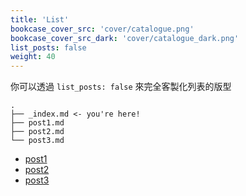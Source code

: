 ```yaml
---
title: 'List'
bookcase_cover_src: 'cover/catalogue.png'
bookcase_cover_src_dark: 'cover/catalogue_dark.png'
list_posts: false
weight: 40
---
```


你可以透過 `list_posts: false` 來完全客製化列表的版型

```
.
├── _index.md <- you're here!
├── post1.md
├── post2.md
└── post3.md
```

* [post1](post1)
* [post2](post2)
* [post3](post3)
